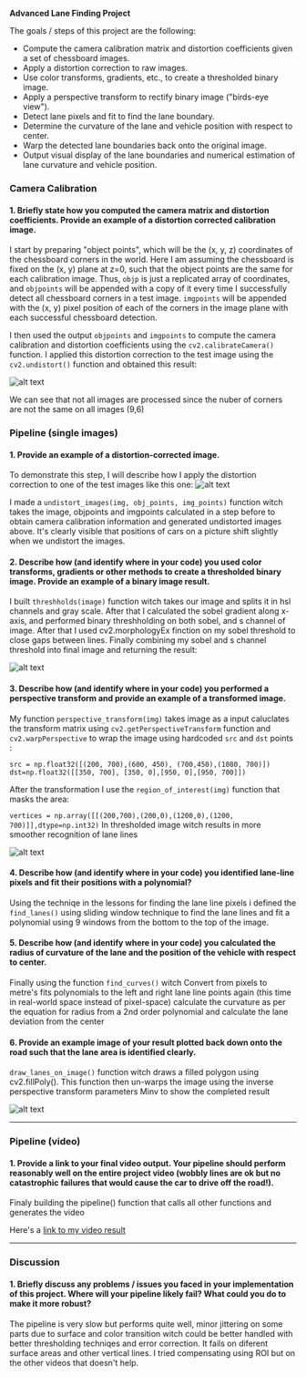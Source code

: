 
**Advanced Lane Finding Project**

The goals / steps of this project are the following:

* Compute the camera calibration matrix and distortion coefficients given a set of chessboard images.
* Apply a distortion correction to raw images.
* Use color transforms, gradients, etc., to create a thresholded binary image.
* Apply a perspective transform to rectify binary image ("birds-eye view").
* Detect lane pixels and fit to find the lane boundary.
* Determine the curvature of the lane and vehicle position with respect to center.
* Warp the detected lane boundaries back onto the original image.
* Output visual display of the lane boundaries and numerical estimation of lane curvature and vehicle position.

[//]: # (Image References)

[image1]: ./output_images/undistorted_calibration.jpg "Undistorted"
[image2]: ./output_images/undistorted_test.jpg "Road Undistored"
[image3]: ./output_images/threshold_test.jpg "Threshold Example"
[image4]: ./output_images/warped_test.jpg "Warp Example"
[image5]: ./output_images/final_test.jpg "Output"
[image6]: ./examples/example_output.jpg "Output"
[video1]: ./project_video.mp4 "Video"

### Camera Calibration

#### 1. Briefly state how you computed the camera matrix and distortion coefficients. Provide an example of a distortion corrected calibration image.

I start by preparing "object points", which will be the (x, y, z) coordinates of the chessboard corners in the world. Here I am assuming the chessboard is fixed on the (x, y) plane at z=0, such that the object points are the same for each calibration image.  Thus, `objp` is just a replicated array of coordinates, and `objpoints` will be appended with a copy of it every time I successfully detect all chessboard corners in a test image.  `imgpoints` will be appended with the (x, y) pixel position of each of the corners in the image plane with each successful chessboard detection.  

I then used the output `objpoints` and `imgpoints` to compute the camera calibration and distortion coefficients using the `cv2.calibrateCamera()` function.  I applied this distortion correction to the test image using the `cv2.undistort()` function and obtained this result: 

![alt text][image1]

We can see that not all images are processed since the nuber of corners are not the same on all images (9,6)

### Pipeline (single images)

#### 1. Provide an example of a distortion-corrected image.
To demonstrate this step, I will describe how I apply the distortion correction to one of the test images like this one:
![alt text][image2]

I made a `undistort_images(img, obj_points, img_points)` function witch takes the image, objpoints and imgpoints calculated in a step before to obtain camera calibration information and generated undistorted images above. It's clearly visible that positions of cars on a picture shift slightly when we undistort the images.

#### 2. Describe how (and identify where in your code) you used color transforms, gradients or other methods to create a thresholded binary image.  Provide an example of a binary image result.
I  built `threshholds(image)` function witch takes our image and splits it in hsl channels and gray scale.
After that I calculated the sobel gradient along x-axis, and performed binary threshholding on both sobel, and s channel of image. After that I used cv2.morphologyEx finction on my sobel threshold to close gaps between lines.  Finally combining my sobel and s channel threshold into final image and returning the result:

![alt text][image3]

#### 3. Describe how (and identify where in your code) you performed a perspective transform and provide an example of a transformed image.

My function  `perspective_transform(img)`  takes image as a input caluclates the transform matrix using `cv2.getPerspectiveTransform` function and `cv2.warpPerspective` to wrap the image using hardcoded `src` and `dst` points :

`src = np.float32([(200, 700),(600, 450), (700,450),(1080, 700)])`
`dst=np.float32([[350, 700], [350, 0],[950, 0],[950, 700]])` 
    

After the transformation I use the `region_of_interest(img)` function that masks the area:

`vertices = np.array([[(200,700),(200,0),(1200,0),(1200, 700)]],dtype=np.int32)`
In thresholded image witch results in more smoother recognition of lane lines

![alt text][image4]

#### 4. Describe how (and identify where in your code) you identified lane-line pixels and fit their positions with a polynomial?

Using the techniqe in the lessons for finding the lane line pixels i defined the `find_lanes()` using sliding window technique to find the lane lines and fit a polynomial using 9 windows from the bottom to the top of the image.



#### 5. Describe how (and identify where in your code) you calculated the radius of curvature of the lane and the position of the vehicle with respect to center.

Finally using the function `find_curves()` witch Convert from pixels to metre's fits polynomials to the left and right lane line points again (this time in real-world space instead of pixel-space) calculate the curvature as per the equation for radius from a 2nd order polynomial and calculate the lane deviation from the center 



#### 6. Provide an example image of your result plotted back down onto the road such that the lane area is identified clearly.

`draw_lanes_on_image()` function witch draws a filled polygon using cv2.fillPoly(). This function then un-warps the image using the inverse perspective transform parameters Minv to show the completed result

![alt text][image5]

---

### Pipeline (video)

#### 1. Provide a link to your final video output.  Your pipeline should perform reasonably well on the entire project video (wobbly lines are ok but no catastrophic failures that would cause the car to drive off the road!).

Finaly building the pipeline() function that calls all other functions and generates the video

Here's a [link to my video result](output_images/project_video_output.mp4)

---

### Discussion

#### 1. Briefly discuss any problems / issues you faced in your implementation of this project.  Where will your pipeline likely fail?  What could you do to make it more robust?

The pipeline is very slow but performs quite well, minor jittering on some parts due to surface and color transition witch could be better handled with better thresholding techniqes and error correction. It fails on diferent surface areas and other vertical lines. I tried compensating using ROI but on the other videos that doesn't help. 

